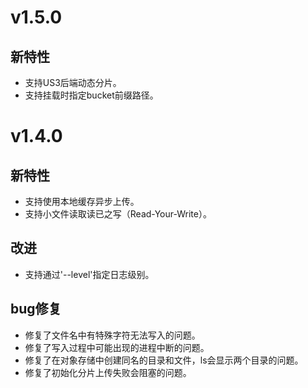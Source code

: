# v1.5.0

## 新特性

* 支持US3后端动态分片。
* 支持挂载时指定bucket前缀路径。

# v1.4.0

## 新特性

* 支持使用本地缓存异步上传。
* 支持小文件读取读已之写（Read-Your-Write）。

## 改进

* 支持通过'--level'指定日志级别。

## bug修复

* 修复了文件名中有特殊字符无法写入的问题。
* 修复了写入过程中可能出现的进程中断的问题。
* 修复了在对象存储中创建同名的目录和文件，ls会显示两个目录的问题。
* 修复了初始化分片上传失败会阻塞的问题。
